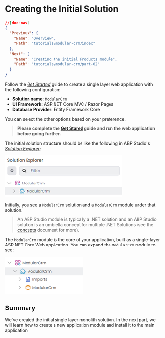 # Creating the Initial Solution

````json
//[doc-nav]
{
  "Previous": {
    "Name": "Overview",
    "Path": "tutorials/modular-crm/index"
  },
  "Next": {
    "Name": "Creating the initial Products module",
    "Path": "tutorials/modular-crm/part-02"
  }
}
````

Follow the *[Get Started](../../get-started/single-layer-web-application.md)* guide to create a single layer web application with the following configuration:

* **Solution name**: `ModularCrm`
* **UI Framework**: ASP.NET Core MVC / Razor Pages
* **Database Provider**: Entity Framework Core

You can select the other options based on your preference.

> **Please complete the [Get Stared](../../get-started/single-layer-web-application.md) guide and run the web application before going further.**

The initial solution structure should be like the following in ABP Studio's *[Solution Explorer](../../studio/solution-explorer.md)*:

![solution-explorer-modular-crm-initial](images/solution-explorer-modular-crm-initial.png)

Initially, you see a `ModularCrm` solution and a `ModularCrm` module under that solution.

> An ABP Studio module is typically a .NET solution and an ABP Studio solution is an umbrella concept for multiple .NET Solutions (see the [concepts](../../studio/concepts.md) document for more).

The `ModularCrm` module is the core of your application, built as a single-layer ASP.NET Core Web application. You can expand the `ModularCrm` module to see:

![solution-explorer-modular-crm-expanded](images/solution-explorer-modular-crm-expanded.png)

## Summary

We've created the initial single layer monolith solution. In the next part, we will learn how to create a new application module and install it to the main application.